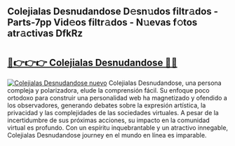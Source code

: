 ## Colejialas Desnudandose D𝚎sn𝚞dos filtr𝚊dos - Parts-7pp Vid𝚎os filtr𝚊dos - N𝚞evas f𝚘tos atr𝚊ctivas DfkRz

# <h2><a href="http://mb6ujb.tromn.icu/?c=Colejialas+Desnudandose">🔗👉👉👉 Colejialas Desnudandose 🔗🔗</a></h2>

[![Colejialas Desnudandose nuevo](https://i.imgur.com/pEAQMta.gif)](http://mb6ujb.tromn.icu/?c=Colejialas+Desnudandose)
Colejialas Desnudandose, una persona compleja y polarizadora, elude la comprensión fácil. Su enfoque poco ortodoxo para construir una personalidad web ha magnetizado y ofendido a los observadores, generando debates sobre la expresión artística, la privacidad y las complejidades de las sociedades virtuales. A pesar de la incertidumbre de sus próximas acciones, su impacto en la comunidad virtual es profundo. Con un espíritu inquebrantable y un atractivo innegable, Colejialas Desnudandose journey en el mundo en línea es imparable.
